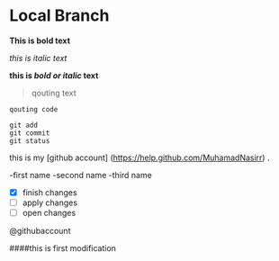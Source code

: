 # Local Branch
**This is bold text**

*this is italic text*

**this is *bold or italic* text**

> qouting text

`qouting code`

```
git add
git commit
git status
```
this is my [github account] (https://help.github.com/MuhamadNasirr) .

-first name
-second name
-third name

- [x] finish changes
- [ ] apply changes
- [ ] open changes

@githubaccount


####this is first modification

